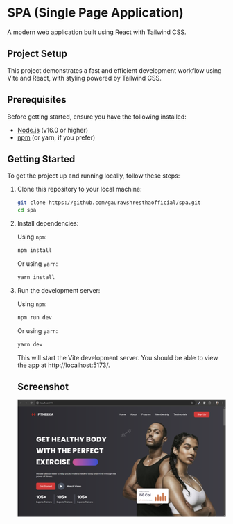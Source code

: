 # SPA (Single Page Application)

A modern web application built using React with Tailwind CSS.

## Project Setup

This project demonstrates a fast and efficient development workflow using Vite and React, with styling powered by Tailwind CSS.

## Prerequisites

Before getting started, ensure you have the following installed:

- [Node.js](https://nodejs.org/en/) (v16.0 or higher)
- [npm](https://www.npmjs.com/) (or yarn, if you prefer)

## Getting Started

To get the project up and running locally, follow these steps:

1. Clone this repository to your local machine:

   ```bash
   git clone https://github.com/gauravshresthaofficial/spa.git
   cd spa
   ```

2. Install dependencies:

   Using `npm`:
   ```bash
   npm install
   ```

   Or using `yarn`:
   ```bash
   yarn install
   ```

3. Run the development server:

   Using `npm`:
   ```bash
   npm run dev
   ```

   Or using `yarn`:
   ```bash
   yarn dev
   ```

   This will start the Vite development server. You should be able to view the app at http://localhost:5173/.

   ## Screenshot
   ![Fitnesxia website](image.png)

